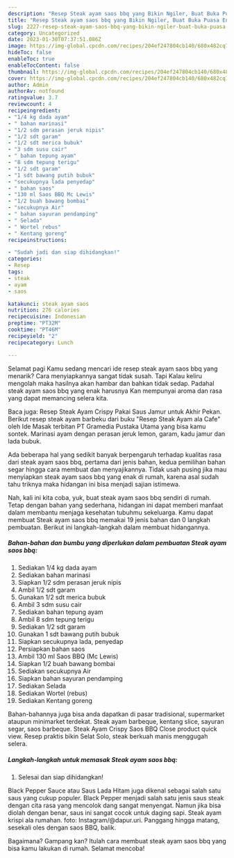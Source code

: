 ```yaml
---
description: "Resep Steak ayam saos bbq yang Bikin Ngiler, Buat Buka Puasa Enak Banget"
title: "Resep Steak ayam saos bbq yang Bikin Ngiler, Buat Buka Puasa Enak Banget"
slug: 2227-resep-steak-ayam-saos-bbq-yang-bikin-ngiler-buat-buka-puasa-enak-banget
category: Uncategorized
date: 2023-01-30T07:37:51.086Z
image: https://img-global.cpcdn.com/recipes/204ef247804cb140/680x482cq70/steak-ayam-saos-bbq-foto-resep-utama.jpg
hideToc: false
enableToc: true
enableTocContent: false
thumbnail: https://img-global.cpcdn.com/recipes/204ef247804cb140/680x482cq70/steak-ayam-saos-bbq-foto-resep-utama.jpg
cover: https://img-global.cpcdn.com/recipes/204ef247804cb140/680x482cq70/steak-ayam-saos-bbq-foto-resep-utama.jpg
author: Admin
authorAv: notfound
ratingvalue: 3.7
reviewcount: 4
recipeingredient:
- "1/4 kg dada ayam"
- " bahan marinasi"
- "1/2 sdm perasan jeruk nipis"
- "1/2 sdt garam"
- "1/2 sdt merica bubuk"
- "3 sdm susu cair"
- " bahan tepung ayam"
- "8 sdm tepung terigu"
- "1/2 sdt garam"
- "1 sdt bawang putih bubuk"
- "secukupnya lada penyedap"
- " bahan saos"
- "130 ml Saos BBQ Mc Lewis"
- "1/2 buah bawang bombai"
- "secukupnya Air"
- " bahan sayuran pendamping"
- " Selada"
- " Wortel rebus"
- " Kentang goreng"
recipeinstructions:

- "Sudah jadi dan siap dihidangkan!"
categories:
- Resep
tags:
- steak
- ayam
- saos

katakunci: steak ayam saos 
nutrition: 276 calories
recipecuisine: Indonesian
preptime: "PT32M"
cooktime: "PT46M"
recipeyield: "2"
recipecategory: Lunch

---
```



Selamat pagi Kamu sedang mencari ide resep steak ayam saos bbq yang menarik? Cara menyiapkannya sangat tidak susah. Tapi Kalau keliru mengolah maka hasilnya akan hambar dan bahkan tidak sedap. Padahal steak ayam saos bbq yang enak harusnya Kan mempunyai aroma dan rasa yang dapat memancing selera kita.


Baca juga: Resep Steak Ayam Crispy Pakai Saus Jamur untuk Akhir Pekan. Berikut resep steak ayam barbeku dari buku &#34;Resep Steak Ayam ala Cafe&#34; oleh Ide Masak terbitan PT Gramedia Pustaka Utama yang bisa kamu sontek. Marinasi ayam dengan perasan jeruk lemon, garam, kadu jamur dan lada bubuk.

Ada beberapa hal yang sedikit banyak berpengaruh terhadap kualitas rasa dari steak ayam saos bbq, pertama dari jenis bahan, kedua pemilihan bahan segar hingga cara membuat dan menyajikannya. Tidak usah pusing jika mau menyiapkan steak ayam saos bbq yang enak di rumah, karena asal sudah tahu triknya maka hidangan ini bisa menjadi sajian istimewa.


Nah, kali ini kita coba, yuk, buat steak ayam saos bbq sendiri di rumah. Tetap dengan bahan yang sederhana, hidangan ini dapat memberi manfaat dalam membantu menjaga kesehatan tubuhmu sekeluarga. Kamu dapat membuat Steak ayam saos bbq memakai 19 jenis bahan dan 0 langkah pembuatan. Berikut ini langkah-langkah dalam membuat hidangannya.

<!--inarticleads1-->

##### Bahan-bahan dan bumbu yang diperlukan dalam pembuatan Steak ayam saos bbq:

1. Sediakan 1/4 kg dada ayam
1. Sediakan  bahan marinasi
1. Siapkan 1/2 sdm perasan jeruk nipis
1. Ambil 1/2 sdt garam
1. Gunakan 1/2 sdt merica bubuk
1. Ambil 3 sdm susu cair
1. Sediakan  bahan tepung ayam
1. Ambil 8 sdm tepung terigu
1. Sediakan 1/2 sdt garam
1. Gunakan 1 sdt bawang putih bubuk
1. Siapkan secukupnya lada, penyedap
1. Persiapkan  bahan saos
1. Ambil 130 ml Saos BBQ (Mc Lewis)
1. Siapkan 1/2 buah bawang bombai
1. Sediakan secukupnya Air
1. Siapkan  bahan sayuran pendamping
1. Sediakan  Selada
1. Sediakan  Wortel (rebus)
1. Sediakan  Kentang goreng


Bahan-bahannya juga bisa anda dapatkan di pasar tradisional, supermarket ataupun minimarket terdekat. Steak ayam barbeque, kentang slice, sayuran segar, saos barbeque. Steak Ayam Crispy Saos BBQ Close product quick view. Resep praktis bikin Selat Solo, steak berkuah manis menggugah selera. 

<!--inarticleads2-->

##### Langkah-langkah untuk memasak Steak ayam saos bbq:


1. Selesai dan siap dihidangkan!

Black Pepper Sauce atau Saus Lada Hitam juga dikenal sebagai salah satu saus yang cukup populer. Black Pepper menjadi salah satu jenis saus steak dengan cita rasa yang mencolok dang sangat menyengat. Namun jika bisa diolah dengan benar, saus ini sangat cocok untuk daging sapi. Steak ayam krispi ala rumahan. foto: Instagram/@dapur.uri. Panggang hingga matang, sesekali oles dengan saos BBQ, balik. 

Bagaimana? Gampang kan? Itulah cara membuat steak ayam saos bbq yang bisa kamu lakukan di rumah. Selamat mencoba!
